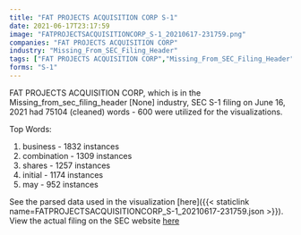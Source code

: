 ```yaml
---
title: "FAT PROJECTS ACQUISITION CORP S-1"
date: 2021-06-17T23:17:59
image: "FATPROJECTSACQUISITIONCORP_S-1_20210617-231759.png"
companies: "FAT PROJECTS ACQUISITION CORP"
industry: "Missing_From_SEC_Filing_Header"
tags: ["FAT PROJECTS ACQUISITION CORP","Missing_From_SEC_Filing_Header","06-16-2021","S-1"]
forms: "S-1"
---
```

FAT PROJECTS ACQUISITION CORP, which is in the Missing_from_sec_filing_header [None] industry, SEC S-1 filing on June 16, 2021 had 75104 (cleaned) words - 600 were utilized for the visualizations.

Top Words:
1. business - 1832 instances
2. combination - 1309 instances
3. shares - 1257 instances
4. initial - 1174 instances
5. may - 952 instances


See the parsed data used in the visualization [here]({{< staticlink name=FATPROJECTSACQUISITIONCORP_S-1_20210617-231759.json >}}).  
View the actual filing on the SEC website [here](https://www.sec.gov/Archives/edgar/data/1865045/0001104659-21-081634.txt)